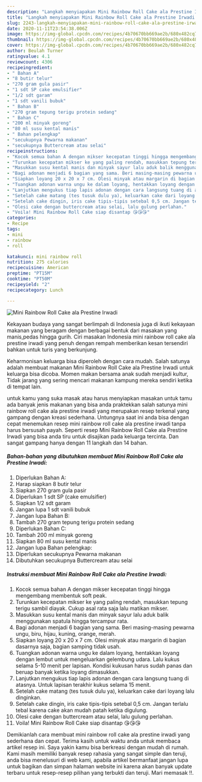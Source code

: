 ```yaml
---
description: "Langkah menyiapakan Mini Rainbow Roll Cake ala Prestine Irwadi Terbukti"
title: "Langkah menyiapakan Mini Rainbow Roll Cake ala Prestine Irwadi Terbukti"
slug: 2243-langkah-menyiapakan-mini-rainbow-roll-cake-ala-prestine-irwadi-terbukti
date: 2020-11-11T23:54:38.006Z
image: https://img-global.cpcdn.com/recipes/4b70670bb669ae2b/680x482cq70/mini-rainbow-roll-cake-ala-prestine-irwadi-foto-resep-utama.jpg
thumbnail: https://img-global.cpcdn.com/recipes/4b70670bb669ae2b/680x482cq70/mini-rainbow-roll-cake-ala-prestine-irwadi-foto-resep-utama.jpg
cover: https://img-global.cpcdn.com/recipes/4b70670bb669ae2b/680x482cq70/mini-rainbow-roll-cake-ala-prestine-irwadi-foto-resep-utama.jpg
author: Beulah Turner
ratingvalue: 4.1
reviewcount: 4306
recipeingredient:
- " Bahan A"
- "8 butir telur"
- "270 gram gula pasir"
- "1 sdt SP cake emulsifier"
- "1/2 sdt garam"
- "1 sdt vanili bubuk"
- " Bahan B"
- "270 gram tepung terigu protein sedang"
- " Bahan C"
- "200 ml minyak goreng"
- "80 ml susu kental manis"
- " Bahan pelengkap"
- "secukupnya Pewarna makanan"
- "secukupnya Buttercream atau selai"
recipeinstructions:
- "Kocok semua bahan A dengan mikser kecepatan tinggi hingga mengembang membentuk soft peak."
- "Turunkan kecepatan mikser ke yang paling rendah, masukkan tepung terigu sambil diayak. Cukup asal rata saja lalu matikan mikser."
- "Masukkan susu kental manis dan minyak sayur lalu aduk balik menggunakan spatula hingga tercampur rata."
- "Bagi adonan menjadi 6 bagian yang sama. Beri masing-masing pewarna ungu, biru, hijau, kuning, orange, merah."
- "Siapkan loyang 20 x 20 x 7 cm. Olesi minyak atau margarin di bagian dasarnya saja, bagian samping tidak usah."
- "Tuangkan adonan warna ungu ke dalam loyang, hentakkan loyang dengan lembut untuk mengeluarkan gelembung udara. Lalu kukus selama 5-10 menit per lapisan. Kondisi kukusan harus sudah panas dan beruap banyak ketika loyang dimasukkan."
- "Lanjutkan mengukus tiap lapis adonan dengan cara langsung tuang di atasnya. Untuk lapisan terakhir kukus selama 15 menit."
- "Setelah cake matang (tes tusuk dulu ya), keluarkan cake dari loyang lalu dinginkan."
- "Setelah cake dingin, iris cake tipis-tipis setebal 0,5 cm. Jangan terlalu tebal karena cake akan mudah patah ketika digulung."
- "Olesi cake dengan buttercream atau selai, lalu gulung perlahan."
- "Voila! Mini Rainbow Roll Cake siap disantap 😘😘😘"
categories:
- Recipe
tags:
- mini
- rainbow
- roll

katakunci: mini rainbow roll 
nutrition: 275 calories
recipecuisine: American
preptime: "PT15M"
cooktime: "PT50M"
recipeyield: "2"
recipecategory: Lunch

---
```



![Mini Rainbow Roll Cake ala Prestine Irwadi](https://img-global.cpcdn.com/recipes/4b70670bb669ae2b/680x482cq70/mini-rainbow-roll-cake-ala-prestine-irwadi-foto-resep-utama.jpg)

Kekayaan budaya yang sangat berlimpah di Indonesia juga di ikuti kekayaan makanan yang beragam dengan berbagai bentuk dari masakan yang manis,pedas hingga gurih. Ciri masakan Indonesia mini rainbow roll cake ala prestine irwadi yang penuh dengan rempah memberikan kesan tersendiri bahkan untuk turis yang berkunjung.


Keharmonisan keluarga bisa diperoleh dengan cara mudah. Salah satunya adalah membuat makanan Mini Rainbow Roll Cake ala Prestine Irwadi untuk keluarga bisa dicoba. Momen makan bersama anak sudah menjadi kultur, Tidak jarang yang sering mencari makanan kampung mereka sendiri ketika di tempat lain.



untuk kamu yang suka masak atau harus menyiapkan masakan untuk tamu ada banyak jenis makanan yang bisa anda praktekkan salah satunya mini rainbow roll cake ala prestine irwadi yang merupakan resep terkenal yang gampang dengan kreasi sederhana. Untungnya saat ini anda bisa dengan cepat menemukan resep mini rainbow roll cake ala prestine irwadi tanpa harus bersusah payah.
Seperti resep Mini Rainbow Roll Cake ala Prestine Irwadi yang bisa anda tiru untuk disajikan pada keluarga tercinta. Dan sangat gampang hanya dengan 11 langkah dan 14 bahan.


<!--inarticleads1-->

##### Bahan-bahan yang dibutuhkan membuat Mini Rainbow Roll Cake ala Prestine Irwadi:

1. Diperlukan  Bahan A:
1. Harap siapkan 8 butir telur
1. Siapkan 270 gram gula pasir
1. Diperlukan 1 sdt SP (cake emulsifier)
1. Siapkan 1/2 sdt garam
1. Jangan lupa 1 sdt vanili bubuk
1. Jangan lupa  Bahan B:
1. Tambah 270 gram tepung terigu protein sedang
1. Diperlukan  Bahan C:
1. Tambah 200 ml minyak goreng
1. Siapkan 80 ml susu kental manis
1. Jangan lupa  Bahan pelengkap:
1. Diperlukan secukupnya Pewarna makanan
1. Dibutuhkan secukupnya Buttercream atau selai




<!--inarticleads2-->

##### Instruksi membuat  Mini Rainbow Roll Cake ala Prestine Irwadi:

1. Kocok semua bahan A dengan mikser kecepatan tinggi hingga mengembang membentuk soft peak.
1. Turunkan kecepatan mikser ke yang paling rendah, masukkan tepung terigu sambil diayak. Cukup asal rata saja lalu matikan mikser.
1. Masukkan susu kental manis dan minyak sayur lalu aduk balik menggunakan spatula hingga tercampur rata.
1. Bagi adonan menjadi 6 bagian yang sama. Beri masing-masing pewarna ungu, biru, hijau, kuning, orange, merah.
1. Siapkan loyang 20 x 20 x 7 cm. Olesi minyak atau margarin di bagian dasarnya saja, bagian samping tidak usah.
1. Tuangkan adonan warna ungu ke dalam loyang, hentakkan loyang dengan lembut untuk mengeluarkan gelembung udara. Lalu kukus selama 5-10 menit per lapisan. Kondisi kukusan harus sudah panas dan beruap banyak ketika loyang dimasukkan.
1. Lanjutkan mengukus tiap lapis adonan dengan cara langsung tuang di atasnya. Untuk lapisan terakhir kukus selama 15 menit.
1. Setelah cake matang (tes tusuk dulu ya), keluarkan cake dari loyang lalu dinginkan.
1. Setelah cake dingin, iris cake tipis-tipis setebal 0,5 cm. Jangan terlalu tebal karena cake akan mudah patah ketika digulung.
1. Olesi cake dengan buttercream atau selai, lalu gulung perlahan.
1. Voila! Mini Rainbow Roll Cake siap disantap 😘😘😘




Demikianlah cara membuat mini rainbow roll cake ala prestine irwadi yang sederhana dan cepat. Terima kasih untuk waktu anda untuk membaca artikel resep ini. Saya yakin kamu bisa berkreasi dengan mudah di rumah. Kami masih memiliki banyak resep rahasia yang sangat simple dan teruji, anda bisa menelusuri di web kami, apabila artikel bermanfaat jangan lupa untuk bagikan dan simpan halaman website ini karena akan banyak update terbaru untuk resep-resep pilihan yang terbukti dan teruji. Mari memasak !!. 
